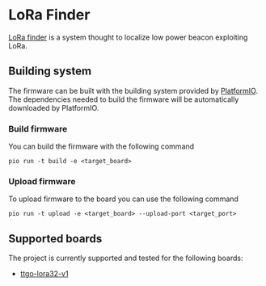 # LoRa Finder

[LoRa finder](https://github.com/RobertoBochet/lora-finder) is a system thought to localize low power beacon exploiting LoRa.

## Building system

The firmware can be built with the building system provided by [PlatformIO](https://platformio.org/).
The dependencies needed to build the firmware will be automatically downloaded by PlatformIO.

### Build firmware

You can build the firmware with the following command

```shell script
pio run -t build -e <target_board>
```

### Upload firmware

To upload firmware to the board you can use the following command

```shell script
pio run -t upload -e <target_board> --upload-port <target_port>
```

## Supported boards

The project is currently supported and tested for the following boards:

- [ttgo-lora32-v1](https://github.com/LilyGO/TTGO-LORA-V1)